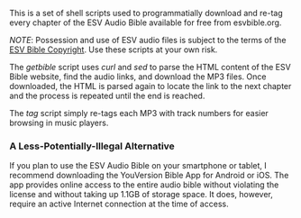 This is a set of shell scripts used to programmatially download and
re-tag every chapter of the ESV Audio Bible available for free from
esvbible.org.

*NOTE*: Possession and use of ESV audio files is subject to the terms of
the [ESV Bible
Copyright](http://www.crossway.org/rights-permissions/esv/). Use these
scripts at your own risk.

The *getbible* script uses *curl* and *sed* to parse the HTML content of
the ESV Bible website, find the audio links, and download the MP3 files.
Once downloaded, the HTML is parsed again to locate the link to the next
chapter and the process is repeated until the end is reached.

The *tag* script simply re-tags each MP3 with track numbers for easier
browsing in music players.

### A Less-Potentially-Illegal Alternative

If you plan to use the ESV Audio Bible on your smartphone or tablet, I
recommend downloading the YouVersion Bible App for Android or iOS. The
app provides online access to the entire audio bible without violating
the license and without taking up 1.1GB of storage space. It does,
however, require an active Internet connection at the time of access.

